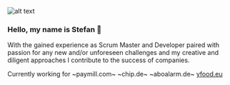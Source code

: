 
![alt text](https://i.imgur.com/DHn3lmH.png "Stefan Kunze")

### Hello, my name is Stefan 🌱

With the gained experience as Scrum Master and Developer paired with passion for any new and/or unforeseen challenges and my creative and diligent approaches I contribute to the success of companies.

Currently working for ~paymill.com~ ~chip.de~ ~aboalarm.de~ [yfood.eu](https:/www.yfood.eu "YFood Labs GmbH")
